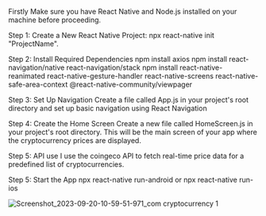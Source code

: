 Firstly Make sure you have React Native and Node.js installed on your machine before proceeding.

Step 1: Create a New React Native Project:
npx react-native init "ProjectName".

Step 2: Install Required Dependencies
npm install axios
npm install react-navigation/native react-navigation/stack
npm install react-native-reanimated react-native-gesture-handler react-native-screens react-native-safe-area-context @react-native-community/viewpager

Step 3: Set Up Navigation
Create a file called App.js in your project's root directory and set up basic navigation using React Navigation

Step 4: Create the Home Screen
Create a new file called HomeScreen.js in your project's root directory. This will be the main screen of your app where the cryptocurrency prices are displayed.

Step 5: API use
I use the coingeco API to fetch real-time price data for a predefined list of cryptocurrencies.

Step 5: Start the App
npx react-native run-android
or
npx react-native run-ios


![Screenshot_2023-09-20-10-59-51-971_com cryptocurrency 1](https://github.com/Chaishtabassi/Cryptocurrency/assets/95671276/132cdfd0-7291-4f7d-a2ec-1df2797966d3)



